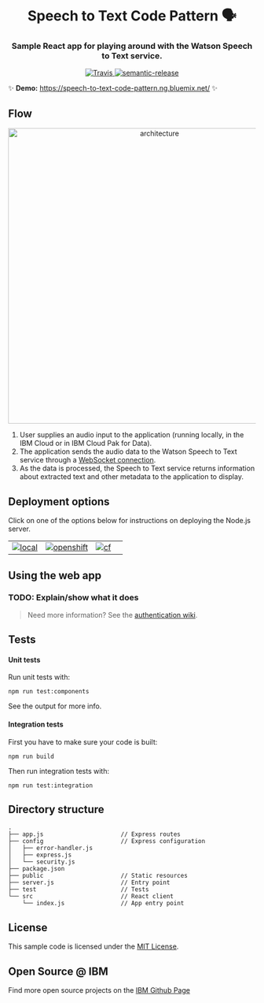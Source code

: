 <h1 align="center" style="border-bottom: none;">Speech to Text Code Pattern 🗣</h1>
<h3 align="center">Sample React app for playing around with the Watson Speech to Text service.</h3>
<p align="center">
  <a href="http://travis-ci.org/watson-developer-cloud/speech-to-text-code-pattern">
    <img alt="Travis" src="https://travis-ci.org/watson-developer-cloud/speech-to-text-code-pattern.svg?branch=master">
  </a>
  <a href="#badge">
    <img alt="semantic-release" src="https://img.shields.io/badge/%20%20%F0%9F%93%A6%F0%9F%9A%80-semantic--release-e10079.svg">
  </a>
</p>
</p>

✨ **Demo:** https://speech-to-text-code-pattern.ng.bluemix.net/ ✨

## Flow

<p align="center">
  <img alt="architecture" width="600" src="./public/architecture.png">
</p>

1. User supplies an audio input to the application (running locally, in the IBM Cloud or in IBM Cloud Pak for Data).
1. The application sends the audio data to the Watson Speech to Text service through a [WebSocket connection](https://cloud.ibm.com/docs/services/speech-to-text?topic=speech-to-text-websockets).
1. As the data is processed, the Speech to Text service returns information about extracted text and other metadata to the application to display.

## Deployment options

Click on one of the options below for instructions on deploying the Node.js server.

|   |   |   |   |
| - | - | - | - |
| [![local](https://raw.githubusercontent.com/IBM/pattern-utils/master/deploy-buttons/local.png)](doc/source/local.md) | [![openshift](https://raw.githubusercontent.com/IBM/pattern-utils/master/deploy-buttons/openshift.png)](doc/source/openshift.md) | [![cf](https://raw.githubusercontent.com/IBM/pattern-utils/master/deploy-buttons/cf.png)](doc/source/cf.md) |

## Using the web app

### TODO: Explain/show what it does

> Need more information? See the [authentication wiki](https://github.com/IBM/node-sdk-core/blob/master/AUTHENTICATION.md).

## Tests

#### Unit tests

Run unit tests with:

```
npm run test:components
```

See the output for more info.

#### Integration tests

First you have to make sure your code is built:

```
npm run build
```

Then run integration tests with:

```
npm run test:integration
```

## Directory structure

```none
.
├── app.js                      // Express routes
├── config                      // Express configuration
│   ├── error-handler.js
│   ├── express.js
│   └── security.js
├── package.json
├── public                      // Static resources
├── server.js                   // Entry point
├── test                        // Tests
└── src                         // React client
    └── index.js                // App entry point
```

## License

This sample code is licensed under the [MIT License](https://opensource.org/licenses/MIT).

## Open Source @ IBM

Find more open source projects on the [IBM Github Page](http://ibm.github.io/)
